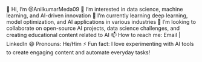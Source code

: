 👋 Hi, I’m @AnilkumarMeda09
👀 I’m interested in data science, machine learning, and AI-driven innovation
🌱 I’m currently learning deep learning, model optimization, and AI applications in various industries
💞️ I’m looking to collaborate on open-source AI projects, data science challenges, and creating educational content related to AI
📫 How to reach me: Email | LinkedIn
😄 Pronouns: He/Him
⚡ Fun fact: I love experimenting with AI tools to create engaging content and automate everyday tasks!
